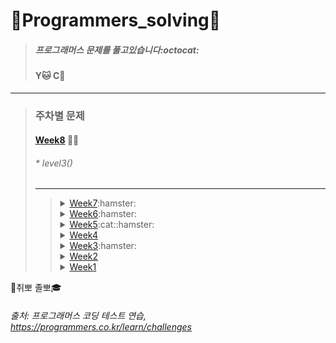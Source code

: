 # :seedling:Programmers_solving:seedling:

> ##### 프로그래머스 문제를 풀고있습니다:octocat:
> #### Y:cat: C:hamster: 

***
>### 주차별 문제
>
>#### [Week8](https://github.com/yerin85/PS/tree/master/Week8) :hamster::cat:
>###### * level3([](https://programmers.co.kr/learn/courses/30/lessons/67258)) 
>
>---
>><details>
>><summary><a href="https://github.com/yerin85/PS/tree/master/Week7">Week7</a>:hamster:</summary>
>><div markdown="1">
>><ul>
>><li> level3(여행경로):cat:  </li>
>></div>
>></details>
>>
>><details>
>><summary><a href="https://github.com/yerin85/PS/tree/master/Week6">Week6</a>:hamster:</summary>
>><div markdown="1">
>><ul>
>><li> level2(괄호 변환):cat:  </li>
>></div>
>></details>
>>
>><details>
>><summary><a href="https://github.com/yerin85/PS/tree/master/Week5">Week5</a>:cat::hamster:</summary>
>><div markdown="1">
>><ul>
>><li>level3(디스크 컨트롤러)</li>
>></div>
>></details>
>>
>><details>
>><summary><a href="https://github.com/yerin85/PS/tree/master/Week4">Week4</a></summary>
>><div markdown="1">
>><ul>
>><li>level3(네트워크):cat::hamster: </li>
>></div>
>></details>
>>
>><details>
>><summary><a href="https://github.com/yerin85/PS/tree/master/Week3">Week3</a>:hamster:</summary>
>><div markdown="1">
>><ul>
>><li> level1(실패율):cat::hamster: </li>
>><li> level2(문자열압축):cat: </li>
>><li> level2(방금그곡):cat::hamster: </li> </ul>
>></div>
>></details>
>>
>><details>
>><summary><a href="https://github.com/yerin85/PS/tree/master/Week2">Week2</a></summary>
>><div markdown="1">
>><ul>
>><li>level1(크레인 인형뽑기):cat::hamster:</li> 
>><li> level2(더 맵게):cat::hamster: </li> </ul> 
>></div>
>></details>
>>
>><details>
>><summary><a href="https://github.com/yerin85/PS/tree/master/Week1">Week1</a> </summary> 
>><div markdown="1"><ul>
>><li>level1(다트게임):cat::hamster:</li> 
>><li>level2(다리를 지나는 트럭):cat::hamster:</li>
>> </ul></div>
>></details>
>>
>>
:file_folder:취뽀 졸뽀:mortar_board: 

###### 출처: 프로그래머스 코딩 테스트 연습, https://programmers.co.kr/learn/challenges

